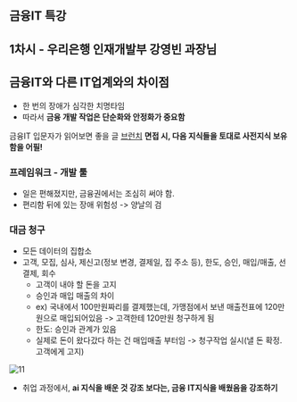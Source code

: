## 금융IT 특강

## 1차시 - 우리은행 인재개발부 강영빈 과장님

## 금융IT와 다른 IT업계와의 차이점
- 한 번의 장애가 심각한 치명타임
- 따라서 **금융 개발 작업은 단순화와 안정화가 중요함**

금융IT 입문자가 읽어보면 좋을 글
[브런치](https://brunch.co.kr/@ravi-y-kim/3)
**면접 시, 다음 지식들을 토대로 사전지식 보유함을 어필!**


### 프레임워크 - 개발 툴
- 일은 편해졌지만, 금융권에서는 조심히 써야 함.
- 편리함 뒤에 있는 장애 위험성 -> 양날의 검

### 대금 청구
- 모든 데이터의 집합소
- 고객, 모집, 심사, 제신고(정보 변경, 결제일, 집 주소 등), 한도, 승인, 매입/매출, 선결제, 회수
  - 고객이 내야 할 돈을 고지
  - 승인과 매입 매출의 차이
  - ex) 국내에서 100만원짜리를 결제했는데, 가맹점에서 보낸 매출전표에 120만원으로 매입되어있음
    -> 고객한테 120만원 청구하게 됨
  - 한도: 승인과 관계가 있음
  - 실제로 돈이 왔다갔다 하는 건 매입매출 부터임 -> 청구작업 실시(낼 돈 확정. 고객에게 고지)
 
![11](https://github.com/user-attachments/assets/729a1610-3739-4366-88ea-dae8eca798de)

- 취업 과정에서, **ai 지식을 배운 것 강조 보다는, 금융 IT지식을 배웠음을 강조하기**

